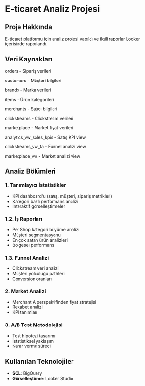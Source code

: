 # E-ticaret Analiz Projesi

## Proje Hakkında
E-ticaret platformu için analiz projesi yapıldı ve ilgili raporlar Looker içerisinde raporlandı.

## Veri Kaynakları

orders - Sipariş verileri

customers - Müşteri bilgileri

brands - Marka verileri

items - Ürün kategorileri

merchants - Satıcı bilgileri

clickstreams - Clickstream verileri

marketplace - Market fiyat verileri

analytics_vw_sales_kpis - Satış KPI view

clickstreams_vw_fa - Funnel analizi view

marketplace_vw - Market analizi view

## Analiz Bölümleri

### 1. Tanımlayıcı İstatistikler
- KPI dashboard'u (satış, müşteri, sipariş metrikleri)
- Kategori bazlı performans analizi
- İnteraktif görselleştirmeler

### 1.2. İş Raporları
- Pet Shop kategori büyüme analizi
- Müşteri segmentasyonu
- En çok satan ürün analizleri
- Bölgesel performans

### 1.3. Funnel Analizi
- Clickstream veri analizi
- Müşteri yolculuğu pathleri
- Conversion oranları

### 2. Market Analizi
- Merchant A perspektifinden fiyat stratejisi
- Rekabet analizi
- KPI tanımları

### 3. A/B Test Metodolojisi
- Test hipotezi tasarımı
- İstatistiksel yaklaşım
- Karar verme süreci

## Kullanılan Teknolojiler
- **SQL**: BigQuery
- **Görselleştirme**: Looker Studio

